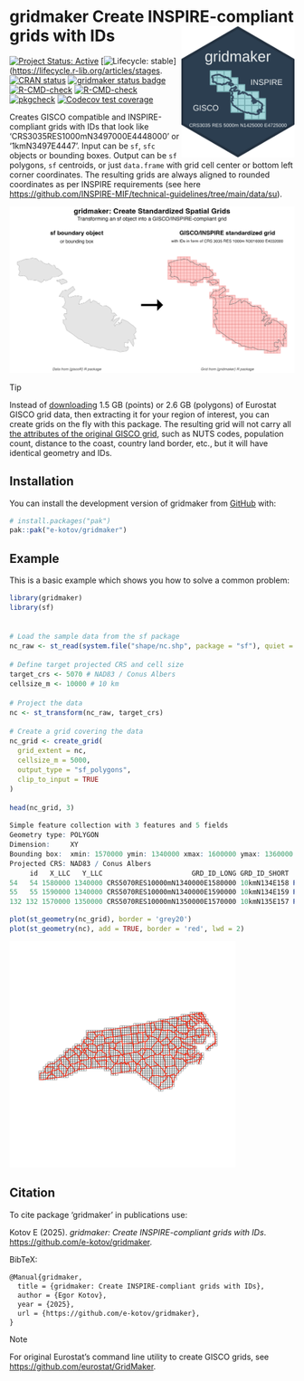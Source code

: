 

<!-- README.md is generated from README.Rmd. Please edit that file -->

# gridmaker Create INSPIRE-compliant grids with IDs <a href="https://www.ekotov.pro/gridmaker/"><img src="man/figures/logo.png" align="right" width="200" alt="gridmaker website" /></a>

<!-- badges: start -->

[![Project Status:
Active](https://www.repostatus.org/badges/latest/active.svg)](https://www.repostatus.org/#active)
\[![Lifecycle:
stable](https://img.shields.io/badge/lifecycle-stable-brightgreen.svg)\](https://lifecycle.r-lib.org/articles/stages.
[![CRAN
status](https://www.r-pkg.org/badges/version/gridmaker)](https://CRAN.R-project.org/package=gridmaker)
[![gridmaker status
badge](https://e-kotov.r-universe.dev/gridmaker/badges/version)](https://e-kotov.r-universe.dev/gridmaker)
[![R-CMD-check](https://github.com/e-kotov/gridmaker/actions/workflows/R-CMD-check.yaml/badge.svg)](https://github.com/e-kotov/gridmaker/actions/workflows/R-CMD-check.yaml)
[![R-CMD-check](https://github.com/e-kotov/gridmaker/actions/workflows/R-CMD-check.yaml/badge.svg)](https://github.com/e-kotov/gridmaker/actions/workflows/R-CMD-check.yaml)
[![pkgcheck](https://github.com/e-kotov/gridmaker/workflows/pkgcheck/badge.svg)](https://github.com/e-kotov/gridmaker/actions?query=workflow%3Apkgcheck)
[![Codecov test
coverage](https://codecov.io/gh/e-kotov/gridmaker/graph/badge.svg)](https://app.codecov.io/gh/e-kotov/gridmaker)
<!-- badges: end -->

Creates GISCO compatible and INSPIRE-compliant grids with IDs that look
like ‘CRS3035RES1000mN3497000E4448000’ or ‘1kmN3497E4447’. Input can be
`sf`, `sfc` objects or bounding boxes. Output can be `sf` polygons, `sf`
centroids, or just `data.frame` with grid cell center or bottom left
corner coordinates. The resulting grids are always aligned to rounded
coordinates as per INSPIRE requirements (see here
<https://github.com/INSPIRE-MIF/technical-guidelines/tree/main/data/su>).

![Create GISCO/INSPIRE grids on the fly](man/figures/malta.png)

> [!TIP]
>
> Instead of
> [downloading](https://ec.europa.eu/eurostat/web/gisco/geodata/grids)
> 1.5 GB (points) or 2.6 GB (polygons) of Eurostat GISCO grid data, then
> extracting it for your region of interest, you can create grids on the
> fly with this package. The resulting grid will not carry all [the
> attributes of the original GISCO
> grid](https://gisco-services.ec.europa.eu/grid/GISCO_grid_metadata.pdf),
> such as NUTS codes, population count, distance to the coast, country
> land border, etc., but it will have identical geometry and IDs.

## Installation

You can install the development version of gridmaker from
[GitHub](https://github.com/e-kotov/gridmaker) with:

``` r
# install.packages("pak")
pak::pak("e-kotov/gridmaker")
```

## Example

This is a basic example which shows you how to solve a common problem:

``` r
library(gridmaker)
library(sf)


# Load the sample data from the sf package
nc_raw <- st_read(system.file("shape/nc.shp", package = "sf"), quiet = TRUE)

# Define target projected CRS and cell size
target_crs <- 5070 # NAD83 / Conus Albers
cellsize_m <- 10000 # 10 km

# Project the data
nc <- st_transform(nc_raw, target_crs)

# Create a grid covering the data
nc_grid <- create_grid(
  grid_extent = nc,
  cellsize_m = 5000,
  output_type = "sf_polygons",
  clip_to_input = TRUE
)

head(nc_grid, 3)
```

``` r
Simple feature collection with 3 features and 5 fields
Geometry type: POLYGON
Dimension:     XY
Bounding box:  xmin: 1570000 ymin: 1340000 xmax: 1600000 ymax: 1360000
Projected CRS: NAD83 / Conus Albers
     id   X_LLC   Y_LLC                      GRD_ID_LONG GRD_ID_SHORT                       geometry
54   54 1580000 1340000 CRS5070RES10000mN1340000E1580000 10kmN134E158 POLYGON ((1580000 1340000, ...
55   55 1590000 1340000 CRS5070RES10000mN1340000E1590000 10kmN134E159 POLYGON ((1590000 1340000, ...
132 132 1570000 1350000 CRS5070RES10000mN1350000E1570000 10kmN135E157 POLYGON ((1570000 1350000, ...
```

``` r
plot(st_geometry(nc_grid), border = 'grey20')
plot(st_geometry(nc), add = TRUE, border = 'red', lwd = 2)
```

<img src="man/figures/us-grid.png" width="400"
alt="10km grid for North Carolina" />

## Citation

To cite package ‘gridmaker’ in publications use:

Kotov E (2025). *gridmaker: Create INSPIRE-compliant grids with IDs*.
<https://github.com/e-kotov/gridmaker>.

BibTeX:

    @Manual{gridmaker,
      title = {gridmaker: Create INSPIRE-compliant grids with IDs},
      author = {Egor Kotov},
      year = {2025},
      url = {https://github.com/e-kotov/gridmaker},
    }

> [!NOTE]
>
> For original Eurostat’s command line utility to create GISCO grids,
> see <https://github.com/eurostat/GridMaker>.
